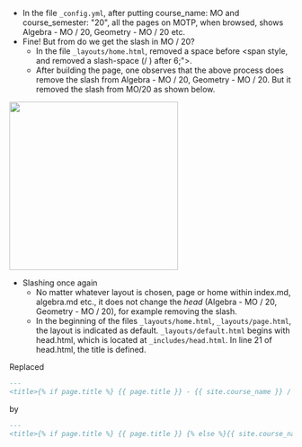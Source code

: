* In the file `_config.yml`, after putting course_name: MO and course_semester: "20",
all the pages on MOTP, when browsed, shows Algebra - MO / 20, Geometry - MO / 20 etc.
* Fine! But from do we get the slash in MO / 20?
  * In the file `_layouts/home.html`, removed a space before <span style, and removed a slash-space (/ ) after 6;">.
  * After building the page, one observes that the above process does remove the slash from Algebra - MO / 20, Geometry - MO / 20.
    But it removed the slash from MO/20 as shown below.
    
<p float="left">
<img src="https://jpsaha.github.io/MOTP/_images/screenshots/LearningSyntax/FrmTopOfHome-SlashRemoved.png" width="300">
</p>

* Slashing once again
  * No matter whatever layout is chosen, page or home within index.md, algebra.md etc., it does not change the *head* (Algebra - MO / 20, Geometry - MO / 20),
   for example removing the slash.
  * In the beginning of the files `_layouts/home.html`, `_layouts/page.html`, the layout is indicated as default.
   `_layouts/default.html` begins with head.html, which is located at `_includes/head.html`. In line 21 of head.html, the title is defined.

Replaced 

```markdown
---
<title>{% if page.title %} {{ page.title }} - {{ site.course_name }} / {{ site.course_semester }} {% else %}{{ site.course_name }} / {{ site.course_semester }} - {{ site.schoolname }}{% endif %}</title>
```
by

```markdown
---
<title>{% if page.title %} {{ page.title }} {% else %}{{ site.course_name }} / {{ site.course_semester }} - {{ site.schoolname }}{% endif %}</title>
```
